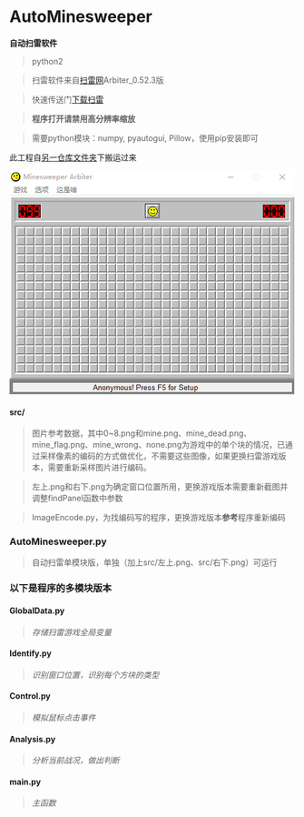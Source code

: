# AutoMinesweeper
**自动扫雷软件**
>python2

>扫雷软件来自[扫雷网](http://saolei.net/Main/Index.asp)Arbiter_0.52.3版

>快速传送门[下载扫雷](http://saolei.net/Download/Arbiter_0.52.3.zip)

>**程序打开请禁用高分辨率缩放**

>需要python模块：numpy, pyautogui, Pillow，使用pip安装即可

此工程自[另一仓库文件夹](https://github.com/cahhbwy/python-workspace/tree/master/AutoMinesweeper)下搬运过来

![示例](src/sample.gif)

#### src/
>图片参考数据，其中0~8.png和mine.png、mine_dead.png、mine_flag.png、mine_wrong、none.png为游戏中的单个块的情况，已通过采样像素的编码的方式做优化，不需要这些图像，如果更换扫雷游戏版本，需要重新采样图片进行编码。

>左上.png和右下.png为确定窗口位置所用，更换游戏版本需要重新截图并调整findPanel函数中参数

>ImageEncode.py，为找编码写的程序，更换游戏版本**参考**程序重新编码

### AutoMinesweeper.py
>自动扫雷单模块版，单独（加上src/左上.png、src/右下.png）可运行

### 以下是程序的多模块版本
#### GlobalData.py
>_存储扫雷游戏全局变量_

#### Identify.py
>_识别窗口位置，识别每个方块的类型_

#### Control.py
>_模拟鼠标点击事件_

#### Analysis.py
>_分析当前战况，做出判断_

#### main.py
>_主函数_
